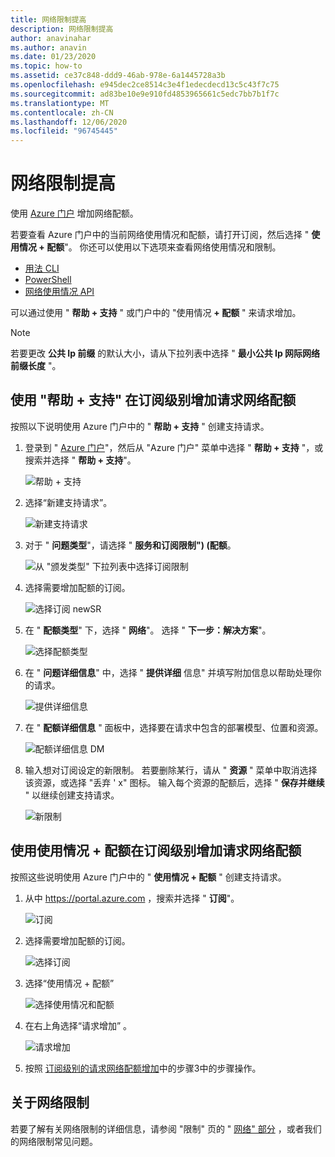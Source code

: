 ```yaml
---
title: 网络限制提高
description: 网络限制提高
author: anavinahar
ms.author: anavin
ms.date: 01/23/2020
ms.topic: how-to
ms.assetid: ce37c848-ddd9-46ab-978e-6a1445728a3b
ms.openlocfilehash: e945dec2ce8514c3e4f1edecdecd13c5c43f7c75
ms.sourcegitcommit: ad83be10e9e910fd4853965661c5edc7bb7b1f7c
ms.translationtype: MT
ms.contentlocale: zh-CN
ms.lasthandoff: 12/06/2020
ms.locfileid: "96745445"
---
```

# <a name="networking-limit-increase"></a>网络限制提高

使用 [Azure 门户](https://portal.azure.com) 增加网络配额。

若要查看 Azure 门户中的当前网络使用情况和配额，请打开订阅，然后选择 " **使用情况 + 配额**"。 你还可以使用以下选项来查看网络使用情况和限制。

* [用法 CLI](/cli/azure/network#az-network-list-usages)
* [PowerShell](/powershell/module/azurerm.network/get-azurermnetworkusage)
* [网络使用情况 API](/rest/api/virtualnetwork/virtualnetworks/listusage)

可以通过使用 " **帮助 + 支持** " 或门户中的 "使用情况 **+ 配额** " 来请求增加。

> [!Note]
> 若要更改 **公共 Ip 前缀** 的默认大小，请从下拉列表中选择 " **最小公共 Ip 网际网络前缀长度** "。

## <a name="request-networking-quota-increase-at-subscription-level-using-help--support"></a>使用 "帮助 + 支持" 在订阅级别增加请求网络配额

按照以下说明使用 Azure 门户中的 " **帮助 + 支持** " 创建支持请求。

1. 登录到 " [Azure 门户](https://portal.azure.com)"，然后从 "Azure 门户" 菜单中选择 " **帮助 + 支持** "，或搜索并选择 " **帮助 + 支持**"。

    ![帮助 + 支持](./media/networking-quota-request/help-plus-support.png)

1. 选择“新建支持请求”。

    ![新建支持请求](./media/networking-quota-request/new-support-request.png)

1. 对于 " **问题类型**"，请选择 " **服务和订阅限制")  (配额**。

    ![从 "颁发类型" 下拉列表中选择订阅限制](./media/networking-quota-request/select-quota-issue-type.png)

1. 选择需要增加配额的订阅。

    ![选择订阅 newSR](./media/networking-quota-request/select-subscription-support-request.png)

1. 在 " **配额类型**" 下，选择 " **网络**"。 选择 " **下一步：解决方案**"。

    ![选择配额类型](./media/networking-quota-request/select-quota-type-network.png)

1. 在 " **问题详细信息**" 中，选择 " **提供详细** 信息" 并填写附加信息以帮助处理你的请求。

    ![提供详细信息](./media/networking-quota-request/provide-details-link.png)

1. 在 " **配额详细信息** " 面板中，选择要在请求中包含的部署模型、位置和资源。

    ![配额详细信息 DM](./media/networking-quota-request/quota-details-network.png)

1. 输入想对订阅设定的新限制。 若要删除某行，请从 " **资源** " 菜单中取消选择该资源，或选择 "丢弃 ' x" 图标。 输入每个资源的配额后，选择 " **保存并继续** " 以继续创建支持请求。

    ![新限制](./media/networking-quota-request/network-new-limits.png)

## <a name="request-networking-quota-increase-at-subscription-level-using-usages--quotas"></a>使用使用情况 + 配额在订阅级别增加请求网络配额

按照这些说明使用 Azure 门户中的 " **使用情况 + 配额** " 创建支持请求。

1. 从中 https://portal.azure.com ，搜索并选择 " **订阅**"。

    ![订阅](./media/networking-quota-request/search-for-suscriptions.png)

1. 选择需要增加配额的订阅。

    ![选择订阅](./media/networking-quota-request/select-subscription-change-quota.png)

1. 选择“使用情况 + 配额” 

    ![选择使用情况和配额](./media/networking-quota-request/select-usage-plus-quotas.png)

1. 在右上角选择“请求增加”  。

    ![请求增加](./media/networking-quota-request/request-increase-from-subscription.png)

1. 按照 [订阅级别的请求网络配额增加](#request-networking-quota-increase-at-subscription-level-using-help--support)中的步骤3中的步骤操作。

## <a name="about-networking-limits"></a>关于网络限制

若要了解有关网络限制的详细信息，请参阅 "限制" 页的 " [网络" 部分](../../azure-resource-manager/management/azure-subscription-service-limits.md#networking-limits) ，或者我们的网络限制常见问题。
